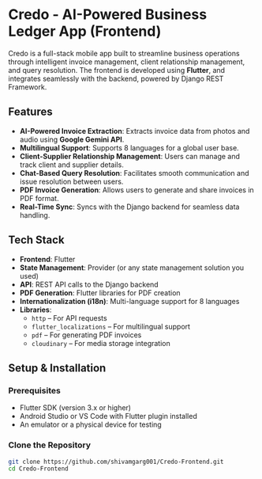 # Credo - AI-Powered Business Ledger App (Frontend)

Credo is a full-stack mobile app built to streamline business operations through intelligent invoice management, client relationship management, and query resolution. The frontend is developed using **Flutter**, and integrates seamlessly with the backend, powered by Django REST Framework.

## Features

- **AI-Powered Invoice Extraction**: Extracts invoice data from photos and audio using **Google Gemini API**.
- **Multilingual Support**: Supports 8 languages for a global user base.
- **Client-Supplier Relationship Management**: Users can manage and track client and supplier details.
- **Chat-Based Query Resolution**: Facilitates smooth communication and issue resolution between users.
- **PDF Invoice Generation**: Allows users to generate and share invoices in PDF format.
- **Real-Time Sync**: Syncs with the Django backend for seamless data handling.
  
## Tech Stack

- **Frontend**: Flutter
- **State Management**: Provider (or any state management solution you used)
- **API**: REST API calls to the Django backend
- **PDF Generation**: Flutter libraries for PDF creation
- **Internationalization (i18n)**: Multi-language support for 8 languages
- **Libraries**:
  - `http` – For API requests
  - `flutter_localizations` – For multilingual support
  - `pdf` – For generating PDF invoices
  - `cloudinary` – For media storage integration

## Setup & Installation

### Prerequisites

- Flutter SDK (version 3.x or higher)
- Android Studio or VS Code with Flutter plugin installed
- An emulator or a physical device for testing

### Clone the Repository

```bash
git clone https://github.com/shivamgarg001/Credo-Frontend.git
cd Credo-Frontend
